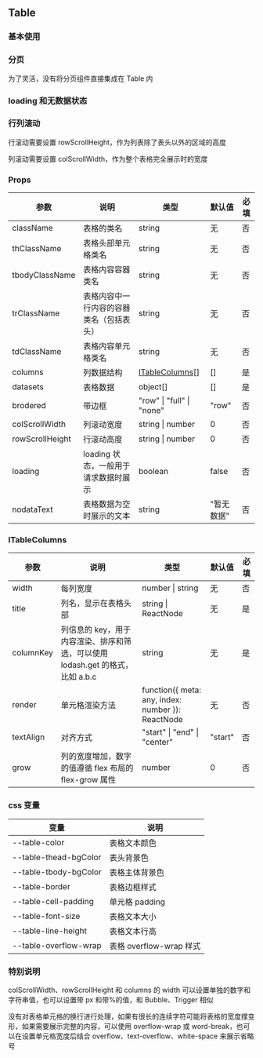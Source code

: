 ## Table

### 基本使用

<code src="../demo/table/table1.tsx"></code>

### 分页

为了灵活，没有将分页组件直接集成在 Table 内

<code src="../demo/table/table2.tsx"></code>

### loading 和无数据状态

<code src="../demo/table/table4.tsx"></code>

### 行列滚动

行滚动需要设置 rowScrollHeight，作为列表除了表头以外的区域的高度

列滚动需要设置 colScrollWidth，作为整个表格完全展示时的宽度

<code src="../demo/table/table3.tsx"></code>

### Props

| 参数            | 说明                                     | 类型                              | 默认值     | 必填 |
| --------------- | ---------------------------------------- | --------------------------------- | ---------- | ---- |
| className       | 表格的类名                               | string                            | 无         | 否   |
| thClassName     | 表格头部单元格类名                       | string                            | 无         | 否   |
| tbodyClassName  | 表格内容容器类名                         | string                            | 无         | 否   |
| trClassName     | 表格内容中一行内容的容器类名（包括表头） | string                            | 无         | 否   |
| tdClassName     | 表格内容单元格类名                       | string                            | 无         | 否   |
| columns         | 列数据结构                               | [ITableColumns](#itablecolumns)[] | []         | 是   |
| datasets        | 表格数据                                 | object[]                          | []         | 是   |
| brodered        | 带边框                                   | "row" \| "full" \| "none"         | "row"      | 否   |
| colScrollWidth  | 列滚动宽度                               | string \| number                  | 0          | 否   |
| rowScrollHeight | 行滚动高度                               | string \| number                  | 0          | 否   |
| loading         | loading 状态，一般用于请求数据时展示     | boolean                           | false      | 否   |
| nodataText      | 表格数据为空时展示的文本                 | string                            | "暂无数据" | 否   |

### ITableColumns

| 参数      | 说明                                                                           | 类型                                              | 默认值  | 必填 |
| --------- | ------------------------------------------------------------------------------ | ------------------------------------------------- | ------- | ---- |
| width     | 每列宽度                                                                       | number \| string                                  | 无      | 否   |
| title     | 列名，显示在表格头部                                                           | string \| ReactNode                               | 无      | 是   |
| columnKey | 列信息的 key，用于内容渲染、排序和筛选，可以使用 lodash.get 的格式，比如 a.b.c | string                                            | 无      | 是   |
| render    | 单元格渲染方法                                                                 | function({ meta: any, index: number }): ReactNode | 无      | 否   |
| textAlign | 对齐方式                                                                       | "start" \| "end" \| "center"                      | "start" | 否   |
| grow      | 列的宽度增加，数字的值遵循 flex 布局的 flex-grow 属性                          | number                                            | 0       | 否   |

### css 变量

| 变量                  | 说明                    |
| --------------------- | ----------------------- |
| --table-color         | 表格文本颜色            |
| --table-thead-bgColor | 表头背景色              |
| --table-tbody-bgColor | 表格主体背景色          |
| --table-border        | 表格边框样式            |
| --table-cell-padding  | 单元格 padding          |
| --table-font-size     | 表格文本大小            |
| --table-line-height   | 表格文本行高            |
| --table-overflow-wrap | 表格 overflow-wrap 样式 |

### 特别说明

colScrollWidth、rowScrollHeight 和 columns 的 width 可以设置单独的数字和字符串值，也可以设置带 px 和带%的值，和 Bubble、Trigger 相似

没有对表格单元格的换行进行处理，如果有很长的连续字符可能将表格的宽度撑变形，如果需要展示完整的内容，可以使用 overflow-wrap 或 word-break，也可以在设置单元格宽度后结合 overflow、text-overflow、white-space 来展示省略号
